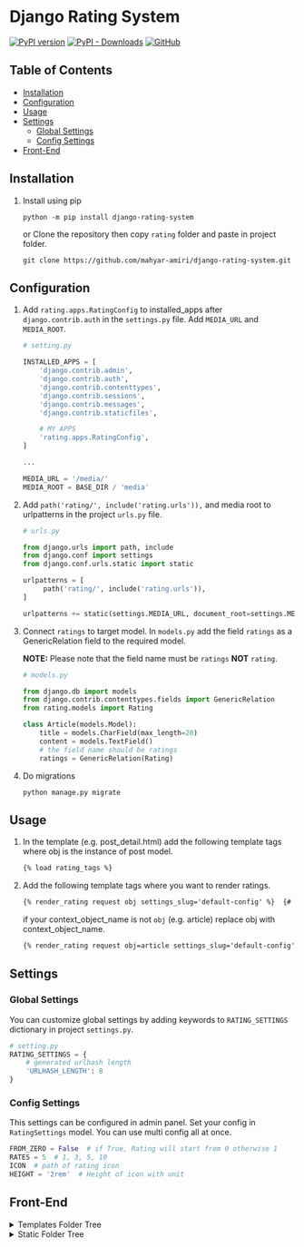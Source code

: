 # Django Rating System

[![PyPI version](https://img.shields.io/pypi/v/django-rating-system.svg?logo=pypi&logoColor=FFE873)](https://pypi.org/project/django-rating-system)
[![PyPI - Downloads](https://img.shields.io/pypi/dm/django-rating-system?color=092E20&logo=django)](https://pypi.org/project/django-rating-system)
[![GitHub](https://img.shields.io/github/license/mahyar-amiri/django-rating-system)](LICENSE)

## Table of Contents

* [Installation](#installation)
* [Configuration](#configuration)
* [Usage](#usage)
* [Settings](#settings)
    * [Global Settings](#global-settings)
    * [Config Settings](#config-settings)
* [Front-End](#front-end)

## Installation

1. Install using pip

   ```shell
   python -m pip install django-rating-system
   ```

   or Clone the repository then copy `rating` folder and paste in project folder.

   ```shell
   git clone https://github.com/mahyar-amiri/django-rating-system.git
   ```

## Configuration

1. Add `rating.apps.RatingConfig` to installed_apps after `django.contrib.auth` in the `settings.py` file. Add `MEDIA_URL` and `MEDIA_ROOT`.

   ```python
   # setting.py
   
   INSTALLED_APPS = [
       'django.contrib.admin',
       'django.contrib.auth',
       'django.contrib.contenttypes',
       'django.contrib.sessions',
       'django.contrib.messages',
       'django.contrib.staticfiles',
   
       # MY APPS
       'rating.apps.RatingConfig',
   ]
   
   ...
   
   MEDIA_URL = '/media/'
   MEDIA_ROOT = BASE_DIR / 'media'
   ```

2. Add `path('rating/', include('rating.urls')),` and media root to urlpatterns in the project `urls.py` file.

   ```python
   # urls.py

   from django.urls import path, include
   from django.conf import settings
   from django.conf.urls.static import static

   urlpatterns = [
        path('rating/', include('rating.urls')),
   ]
   
   urlpatterns += static(settings.MEDIA_URL, document_root=settings.MEDIA_ROOT)
   ```

3. Connect `ratings` to target model. In `models.py` add the field `ratings` as a GenericRelation field to the
   required model.

   **NOTE:** Please note that the field name must be `ratings` **NOT** `rating`.

   ```python
   # models.py
   
   from django.db import models
   from django.contrib.contenttypes.fields import GenericRelation
   from rating.models import Rating
   
   class Article(models.Model):
       title = models.CharField(max_length=20)
       content = models.TextField()
       # the field name should be ratings
       ratings = GenericRelation(Rating)

   ```

4. Do migrations
   ```shell
   python manage.py migrate
   ```

## Usage

1. In the template (e.g. post_detail.html) add the following template tags where obj is the instance of post model.
   ```html
   {% load rating_tags %}
   ```

2. Add the following template tags where you want to render ratings.
   ```html
   {% render_rating request obj settings_slug='default-config' %}  {# Render all the rating belong to the passed object "obj" #}
   ```
   if your context_object_name is not `obj` (e.g. article) replace obj with context_object_name.
   ```html
   {% render_rating request obj=article settings_slug='default-config' %}
   ```

## Settings

### Global Settings

You can customize global settings by adding keywords to `RATING_SETTINGS` dictionary in project `settings.py`.

```python
# setting.py
RATING_SETTINGS = {
    # generated urlhash length
    'URLHASH_LENGTH': 8
}
```

### Config Settings

This settings can be configured in admin panel. Set your config in `RatingSettings` model. You can use multi config all at once.

```python
FROM_ZERO = False  # if True, Rating will start from 0 otherwise 1
RATES = 5  # 1, 3, 5, 10
ICON  # path of rating icon
HEIGHT = '2rem'  # Height of icon with unit
```

## Front-End

<details>
<summary>Templates Folder Tree</summary>
<p>

```text
templates
   ├── rating
   │    ├── rating.html
   │    └── rating_info.html
   │
   ├── info
   │    ├── info_base.html
   │    └── info_extender.html
   │
   └── utils
        ├── IMPORTS.html
        └── SCRIPTS.html
```

</p>
</details>

<details>
<summary>Static Folder Tree</summary>
<p>

```text
static
   ├── css
   │    ├── style.css
   │    └── style.min.css
   ├── img
   │    ├── heart.svg
   │    └── star.svg
   └── js
        ├── rating.js
        ├── rating.min.js
        └── jquery.min.js
```

</p>
</details>
